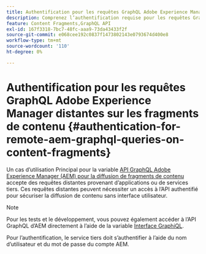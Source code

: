 ```yaml
---
title: Authentification pour les requêtes GraphQL Adobe Experience Manager distantes sur les fragments de contenu
description: Comprenez l’authentification requise pour les requêtes GraphQL d’Adobe Experience Manager à distance afin de sécuriser votre diffusion de contenu sans interface utilisateur.
feature: Content Fragments,GraphQL API
exl-id: 167f3318-7bc7-48fc-aaa9-73da43433f2f
source-git-commit: e068cee192c0837f1473802143e0793674d400e8
workflow-type: tm+mt
source-wordcount: '110'
ht-degree: 0%

---
```


# Authentification pour les requêtes GraphQL Adobe Experience Manager distantes sur les fragments de contenu {#authentication-for-remote-aem-graphql-queries-on-content-fragments}

Un cas d’utilisation Principal pour la variable [API GraphQL Adobe Experience Manager (AEM) pour la diffusion de fragments de contenu](/help/sites-developing/headless/graphql-api/graphql-api-content-fragments.md) accepte des requêtes distantes provenant d’applications ou de services tiers. Ces requêtes distantes peuvent nécessiter un accès à l’API authentifié pour sécuriser la diffusion de contenu sans interface utilisateur.

>[!NOTE]
>
>Pour les tests et le développement, vous pouvez également accéder à l’API GraphQL d’AEM directement à l’aide de la variable [Interface GraphiQL](/help/sites-developing/headless/graphql-api/graphql-api-content-fragments.md#graphiql-interface).

Pour l’authentification, le service tiers doit s’authentifier à l’aide du nom d’utilisateur et du mot de passe du compte AEM.

<!-- 6.5.10.0 - does this content/page need to be migrated? -->

<!--
For authentication the third party service needs to [retrieve an Access Token](#retrieving-access-token), that can then be [used in the GraphQL Request](#use-access-token-in-graphql-request).

## Retrieving an Access Token {#retrieving-access-token}

See [Generating Access Tokens for Server Side APIs](/help/sites-developing/generating-access-tokens-for-server-side-apis.md) for full details.

## Using the Access Token in a GraphQL Request {#use-access-token-in-graphql-request}

For a third party service to connect with an AEM instance it needs to have an *Access Token*. The service must then add this token to the `Authorization` header on the POST request. 

For example, a GraphQL Authorization Header:

```xml
Authorization: Bearer <access_token>
```

## Permission Requirements {#permission-requirements}

All requests made using the access token will actually be made *by the user account that generated the token*. 

This means that you need to check that the account has the permissions required to run GraphQL queries. 

You can check this by using GraphiQL on the local instance.
-->
